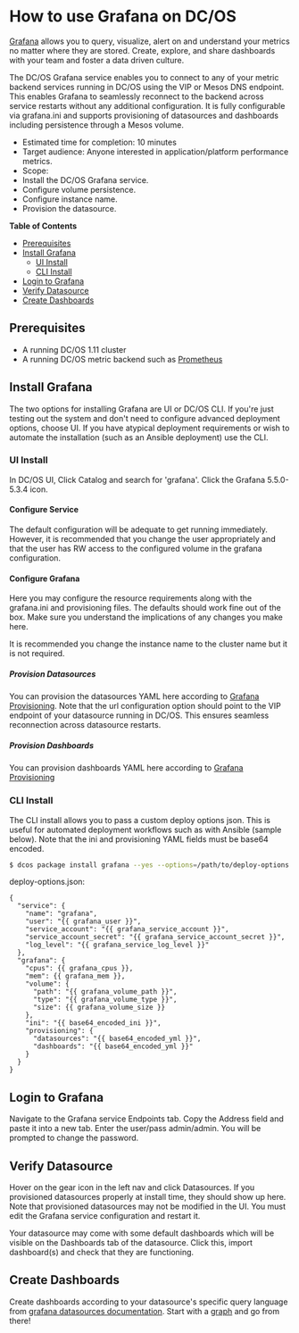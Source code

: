 # How to use Grafana on DC/OS

[Grafana](https://grafana.com/) allows you to query, visualize, alert on and understand your metrics no matter where they are stored. Create, explore, and share dashboards with your team and foster a data driven culture.

The DC/OS Grafana service enables you to connect to any of your metric backend services running in DC/OS using the VIP or Mesos DNS endpoint. This enables Grafana to seamlessly reconnect to the backend across service restarts without any additional configuration. It is fully configurable via grafana.ini and supports provisioning of datasources and dashboards including persistence through a Mesos volume.

- Estimated time for completion: 10 minutes
- Target audience: Anyone interested in application/platform performance metrics.
- Scope:
 - Install the DC/OS Grafana service.
 - Configure volume persistence.
 - Configure instance name.
 - Provision the datasource.

**Table of Contents**

- [Prerequisites](#prerequisites)
- [Install Grafana](#install-grafana)
  - [UI Install](#ui-install)
  - [CLI Install](#cli-install)
- [Login to Grafana](#login-to-grafana)
- [Verify Datasource](#verify-datasource)
- [Create Dashboards](#create-dashboards)

## Prerequisites

- A running DC/OS 1.11 cluster
- A running DC/OS metric backend such as [Prometheus](https://docs.mesosphere.com/services/prometheus/)

## Install Grafana

The two options for installing Grafana are UI or DC/OS CLI. If you're just testing out the system and don't need to configure advanced deployment options, choose UI. If you have atypical deployment requirements or wish to automate the installation (such as an Ansible deployment) use the CLI.

### UI Install

In DC/OS UI, Click Catalog and search for 'grafana'. Click the Grafana 5.5.0-5.3.4 icon.

#### Configure Service
The default configuration will be adequate to get running immediately. However, it is recommended that you change the user appropriately and that the user has RW access to the configured volume in the grafana configuration.

#### Configure Grafana
Here you may configure the resource requirements along with the grafana.ini and provisioning files. The defaults should work fine out of the box. Make sure you understand the implications of any changes you make here.

It is recommended you change the instance name to the cluster name but it is not required.

##### Provision Datasources
You can provision the datasources YAML here according to [Grafana Provisioning](http://docs.grafana.org/administration/provisioning/). Note that the url configuration option should point to the VIP endpoint of your datasource running in DC/OS. This ensures seamless reconnection across datasource restarts.

##### Provision Dashboards
You can provision dashboards YAML here according to [Grafana Provisioning](http://docs.grafana.org/administration/provisioning/)

### CLI Install
The CLI install allows you to pass a custom deploy options json. This is useful for automated deployment workflows such as with Ansible (sample below). Note that the ini and provisioning YAML fields must be base64 encoded.

```bash
$ dcos package install grafana --yes --options=/path/to/deploy-options.json
```
deploy-options.json:
```
{
  "service": {
    "name": "grafana",
    "user": "{{ grafana_user }}",
    "service_account": "{{ grafana_service_account }}",
    "service_account_secret": "{{ grafana_service_account_secret }}",
    "log_level": "{{ grafana_service_log_level }}"
  },
  "grafana": {
    "cpus": {{ grafana_cpus }},
    "mem": {{ grafana_mem }},
    "volume": {
      "path": "{{ grafana_volume_path }}",
      "type": "{{ grafana_volume_type }}",
      "size": {{ grafana_volume_size }}
    },
    "ini": "{{ base64_encoded_ini }}",
    "provisioning": {
      "datasources": "{{ base64_encoded_yml }}",
      "dashboards": "{{ base64_encoded_yml }}"
    }
  }
}
```

## Login to Grafana
Navigate to the Grafana service Endpoints tab. Copy the Address field and paste it into a new tab.
Enter the user/pass admin/admin. You will be prompted to change the password.

## Verify Datasource
Hover on the gear icon in the left nav and click Datasources. If you provisioned datasources properly at install time, they should show up here. Note that provisioned datasources may not be modified in the UI. You must edit the Grafana service configuration and restart it.

Your datasource may come with some default dashboards which will be visible on the Dashboards tab of the datasource. Click this, import dashboard(s) and check that they are functioning.

## Create Dashboards
Create dashboards according to your datasource's specific query language from [grafana datasources documentation](http://docs.grafana.org/features/datasources/). Start with a [graph](http://docs.grafana.org/features/panels/graph/) and go from there!
